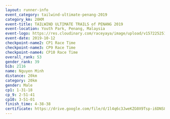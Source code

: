 ```yaml
---
layout: runner-info 
event_category: tailwind-ultimate-penang-2019 
category_km: 20KM 
event-title: TAILWIND ULTIMATE TRAILS of PENANG 2019 
event-location: Youth Park, Penang, Malaysia 
event-logo: https://res.cloudinary.com/raceyaya/image/upload/v1572252513/logo/utop-2019_h9tzys.jpg 
event-date: 2019-10-12 
checkpoint-name2: CP1 Race Time 
checkpoint-name3: CP9 Race Time 
checkpoint-name4: CP10 Race Time 
overall_rank: 53
gender_rank: 39
bib: 2116
name: Nguyen Minh
distance: 20km
category: 20km
gender: Male
cp1: 1-31-18
cp_9: 2-51-41
cp10: 3-51-01
finish_time: 4-38-38
certificate: https://drive.google.com/file/d/1l4q6c3JweKZG0X9Tsp-i6DNS8kKGhXYL/view?usp=sharing
---
```

